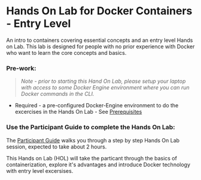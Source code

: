 # Hands On Lab for Docker Containers - Entry Level

An intro to containers covering essential concepts and an entry level Hands on Lab.  This lab is designed for people with no prior experience with Docker who want to learn the core concepts and basics.

### Pre-work:

> *Note - prior to starting this Hand On Lab, please setup your laptop with access to some Docker Engine environment where you can run Docker commands in the CLI.*

* Required - a pre-configured Docker-Engine environment to do the excercises in the Hands On Lab - See [Prerequisites](../master/Prerequisites.md)


### Use the Participant Guide to complete the Hands On Lab:

The [Participant Guide](../master/Participant-Guide.md) walks you through a step by step Hands On Lab session, expected to take about 2 hours.   

This Hands on Lab (HOL) will take the particant through the basics of containerization, explore it's advantages and introduce Docker technology with entry level excersises.
